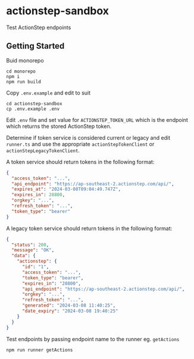 # actionstep-sandbox

Test ActionStep endpoints

## Getting Started

Buid monorepo

```
cd monorepo
npm i
npm run build
```

Copy `.env.example` and edit to suit

```
cd actionstep-sandbox
cp .env.example .env
```

Edit `.env` file and set value for `ACTIONSTEP_TOKEN_URL` which is the endpoint which returns the stored ActionStep token.

Determine if token service is considered current or legacy and edit `runner.ts` and use the appropriate `actionStepTokenClient` or `actionStepLegacyTokenClient`.

A token service should return tokens in the following format:

```json
{
  "access_token": "...",
  "api_endpoint": "https://ap-southeast-2.actionstep.com/api/",
  "expires_at": "2024-03-08T09:04:49.747Z",
  "expires_in": 28800,
  "orgkey": "...",
  "refresh_token": "...",
  "token_type": "bearer"
}
```

A legacy token service should return tokens in the following format:

```json
{
  "status": 200,
  "message": "OK",
  "data": {
    "actionstep": {
      "id": "1",
      "access_token": "...",
      "token_type": "bearer",
      "expires_in": "28800",
      "api_endpoint": "https://ap-southeast-2.actionstep.com/api/",
      "orgkey": "...",
      "refresh_token": "...",
      "generated": "2024-03-08 11:40:25",
      "date_expiry": "2024-03-08 19:40:25"
    }
  }
}
```

Test endpoints by passing endpoint name to the runner eg. `getActions`

```
npm run runner getActions
```
